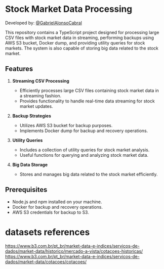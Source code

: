 # Stock Market Data Processing

  Developed by: <a href="https://www.github.com/gabrielAlonsoCabral">@GabrielAlonsoCabral</a>  

This repository contains a TypeScript project designed for processing large CSV files with stock market data in streaming, performing backups using AWS S3 bucket, Docker dump, and providing utility queries for stock markets. The system is also capable of storing big data related to the stock market.

## Features

1. **Streaming CSV Processing**
   - Efficiently processes large CSV files containing stock market data in a streaming fashion.
   - Provides functionality to handle real-time data streaming for stock market updates.

2. **Backup Strategies**
   - Utilizes AWS S3 bucket for backup purposes.
   - Implements Docker dump for backup and recovery operations.

3. **Utility Queries**
   - Includes a collection of utility queries for stock market analysis.
   - Useful functions for querying and analyzing stock market data.

4. **Big Data Storage**
   - Stores and manages big data related to the stock market efficiently.

## Prerequisites

- Node.js and npm installed on your machine.
- Docker for backup and recovery operations.
- AWS S3 credentials for backup to S3.


# datasets references
https://www.b3.com.br/pt_br/market-data-e-indices/servicos-de-dados/market-data/historico/mercado-a-vista/cotacoes-historicas/
https://www.b3.com.br/pt_br/market-data-e-indices/servicos-de-dados/market-data/cotacoes/cotacoes/
